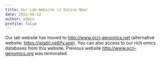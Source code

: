 ```yaml
---
title: Our Lab Website is Online Now!
date: 2022-08-12
author: admin
profile: false
---
```


Our lab website has moved to http://www.ocri-genomics.net (alternative website: https://ipgdri.netlify.app). You can also access to our rich omics databases from this website. Previous website http://www.ocri-genomics.org was terminated.

<more>
 



